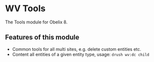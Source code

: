 WV Tools
=====

The Tools module for Obelix 8.

Features of this module
-----------

* Common tools for all multi sites, e.g. delete custom entities etc. 
* Content all entities of a given entity type, usage:
```drush wv:dc child```